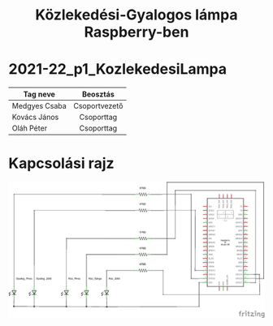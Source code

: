 <div align="center">
<h1>Közlekedési-Gyalogos lámpa Raspberry-ben</h1>
</div>

# 2021-22_p1_KozlekedesiLampa

| Tag neve   |      Beosztás      |
|----------|:-------------:|
| Medgyes Csaba |  Csoportvezető |
| Kovács János |   Csoporttag   |
| Oláh Péter |     Csoporttag |

# Kapcsolási rajz
![Kapcsrajz]([Fritzing]/p1_2021-22_schem.png)